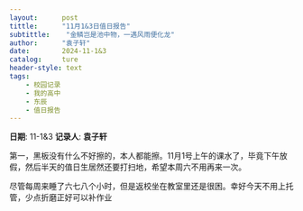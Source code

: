 ```yaml
---
layout:      post
tittle:      "11月1&3日值日报告"
subtittle:    "金鳞岂是池中物，一遇风雨便化龙"
author:      "袁子轩"
date:        2024-11-1&3
catalog:     ture
header-style: text
tags: 
    - 校园记录
    - 我的高中
    - 东辰
    - 值日报告
---
```


**日期**: 11-1&3
**记录人**: **袁子轩**

 第一，黑板没有什么不好擦的，本人都能擦。11月1号上午的课水了，毕竟下午放假，然后半天的值日生居然还要打扫地，希望本周六不用再来一次。

尽管每周来睡了六七八个小时，但是返校坐在教室里还是很困。幸好今天不用上托管，少点折磨正好可以补作业
